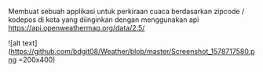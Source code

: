Membuat sebuah applikasi untuk perkiraan cuaca berdasarkan zipcode / kodepos di kota yang diinginkan 
dengan menggunakan api https://api.openweathermap.org/data/2.5/

![alt text](https://github.com/bdgit08/Weather/blob/master/Screenshot_1578717580.png =200x400)

